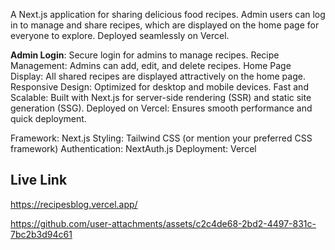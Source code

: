 A Next.js application for sharing delicious food recipes. Admin users can log in to manage and share recipes, which are displayed on the home page for everyone to explore. 
Deployed seamlessly on Vercel.

**Admin Login**: Secure login for admins to manage recipes.
Recipe Management: Admins can add, edit, and delete recipes.
Home Page Display: All shared recipes are displayed attractively on the home page.
Responsive Design: Optimized for desktop and mobile devices.
Fast and Scalable: Built with Next.js for server-side rendering (SSR) and static site generation (SSG).
Deployed on Vercel: Ensures smooth performance and quick deployment.

Framework: Next.js
Styling: Tailwind CSS (or mention your preferred CSS framework)
Authentication: NextAuth.js
Deployment: Vercel

## Live Link
https://recipesblog.vercel.app/

https://github.com/user-attachments/assets/c2c4de68-2bd2-4497-831c-7bc2b3d94c61


